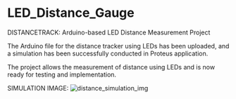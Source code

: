 # LED_Distance_Gauge

DISTANCETRACK: Arduino-based LED Distance Measurement Project

The Arduino file for the distance tracker using LEDs has been uploaded, and a simulation has been successfully conducted in Proteus application. 

The project allows the measurement of distance using LEDs and is now ready for testing and implementation. 

SIMULATION IMAGE:
![distance_simulation_img](https://github.com/Haripreeta/LED_Distance_Gauge/assets/109617328/8f47fd87-d454-4e12-b7ee-1281a79828d9)



